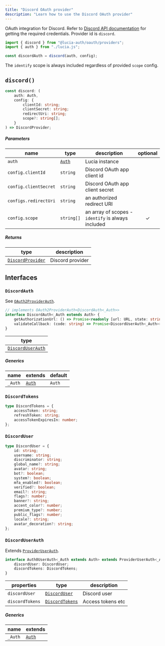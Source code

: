 ```yaml
---
title: "Discord OAuth provider"
description: "Learn how to use the Discord OAuth provider"
---
```


OAuth integration for Discord. Refer to [Discord API documentation](https://discord.com/developers/docs/getting-started) for getting the required credentials. Provider id is `discord`.

```ts
import { discord } from "@lucia-auth/oauth/providers";
import { auth } from "./lucia.js";

const discordAuth = discord(auth, config);
```

The `identify` scope is always included regardless of provided `scope` config.

## `discord()`

```ts
const discord: (
	auth: Auth,
	config: {
		clientId: string;
		clientSecret: string;
		redirectUri: string;
		scope?: string[];
	}
) => DiscordProvider;
```

##### Parameters

| name                  | type                                       | description                                        | optional |
| --------------------- | ------------------------------------------ | -------------------------------------------------- | :------: |
| `auth`                | [`Auth`](/reference/lucia/interfaces/auth) | Lucia instance                                     |          |
| `config.clientId`     | `string`                                   | Discord OAuth app client id                        |          |
| `config.clientSecret` | `string`                                   | Discord OAuth app client secret                    |          |
| `configs.redirectUri` | `string`                                   | an authorized redirect URI                         |          |
| `config.scope`        | `string[]`                                 | an array of scopes - `identify` is always included |    ✓     |

##### Returns

| type                                  | description      |
| ------------------------------------- | ---------------- |
| [`DiscordProvider`](#discordprovider) | Discord provider |

## Interfaces

### `DiscordAuth`

See [`OAuth2ProviderAuth`](/reference/oauth/interfaces/oauth2providerauth).

```ts
// implements OAuth2ProviderAuth<DiscordAuth<_Auth>>
interface DiscordAuth<_Auth extends Auth> {
	getAuthorizationUrl: () => Promise<readonly [url: URL, state: string]>;
	validateCallback: (code: string) => Promise<DiscordUserAuth<_Auth>>;
}
```

| type                                  |
| ------------------------------------- |
| [`DiscordUserAuth`](#discorduserauth) |

##### Generics

| name    | extends                                    | default |
| ------- | ------------------------------------------ | ------- |
| `_Auth` | [`Auth`](/reference/lucia/interfaces/auth) | `Auth`  |

### `DiscordTokens`

```ts
type DiscordTokens = {
	accessToken: string;
	refreshToken: string;
	accessTokenExpiresIn: number;
};
```

### `DiscordUser`

```ts
type DiscordUser = {
	id: string;
	username: string;
	discriminator: string;
	global_name?: string;
	avatar: string;
	bot?: boolean;
	system?: boolean;
	mfa_enabled?: boolean;
	verified?: boolean;
	email?: string;
	flags?: number;
	banner?: string;
	accent_color?: number;
	premium_type?: number;
	public_flags?: number;
	locale?: string;
	avatar_decoration?: string;
};
```

### `DiscordUserAuth`

Extends [`ProviderUserAuth`](/reference/oauth/interfaces/provideruserauth).

```ts
interface Auth0UserAuth<_Auth extends Auth> extends ProviderUserAuth<_Auth> {
	discordUser: DiscordUser;
	discordTokens: DiscordTokens;
}
```

| properties      | type                              | description       |
| --------------- | --------------------------------- | ----------------- |
| `discordUser`   | [`DiscordUser`](#discorduser)     | Discord user      |
| `discordTokens` | [`DiscordTokens`](#discordtokens) | Access tokens etc |

##### Generics

| name    | extends                                    |
| ------- | ------------------------------------------ |
| `_Auth` | [`Auth`](/reference/lucia/interfaces/auth) |
